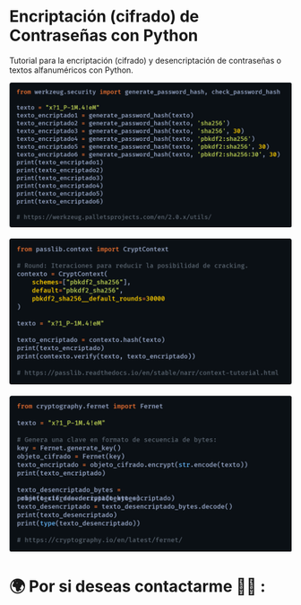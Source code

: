 # Encriptación (cifrado) de Contraseñas con Python

Tutorial para la encriptación (cifrado) y desencriptación de contraseñas o textos alfanuméricos con Python.

![](./preview1.png)
<br/><br/>
![](./preview2.png)
<br/><br/>
![](./preview3.png)

# 🌍 Por si deseas contactarme 👨‍💻 :

